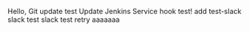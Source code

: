 Hello, Git
update test
Update
Jenkins Service hook test!
add
test-slack
slack test
slack test
retry
aaaaaaa
